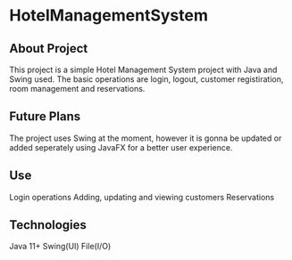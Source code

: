 # HotelManagementSystem

## About Project
This project is a simple Hotel Management System project with Java and Swing used. The basic operations are login, logout, customer registiration, room management and reservations.

## Future Plans
The project uses Swing at the moment, however it is gonna be updated or added seperately using JavaFX for a better user experience.

## Use
Login operations
Adding, updating and viewing customers
Reservations

## Technologies
Java 11+
Swing(UI)
File(I/O)
